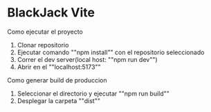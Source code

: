 # BlackJack Vite

Como ejecutar el proyecto
1. Clonar repositorio 
2. Ejecutar comando ""npm install"" con el repositorio seleccionado
3. Correr el dev server(local host: ""npm run dev"")
4. Abrir en el ""localhost:5173""

Como generar build de produccion
1. Seleccionar el directorio y ejecutar ""npm run build""
2. Desplegar la carpeta ""dist""